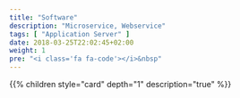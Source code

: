 ```yaml
---
title: "Software"
description: "Microservice, Webservice"
tags: [ "Application Server" ]
date: 2018-03-25T22:02:45+02:00
weight: 1
pre: "<i class='fa fa-code'></i>&nbsp"
---
```

{{% children style="card" depth="1"  description="true" %}}
